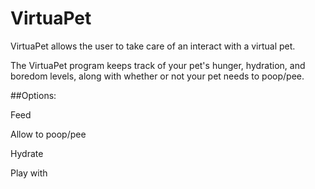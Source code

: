 # VirtuaPet

VirtuaPet allows the user to take care of an interact with a virtual pet.

The VirtuaPet program keeps track of your pet's hunger, hydration, and boredom levels, along with whether or not your pet needs to poop/pee.

##Options:
<p>Feed</p>
<p>Allow to poop/pee</p>
<p>Hydrate</p>
Play with


